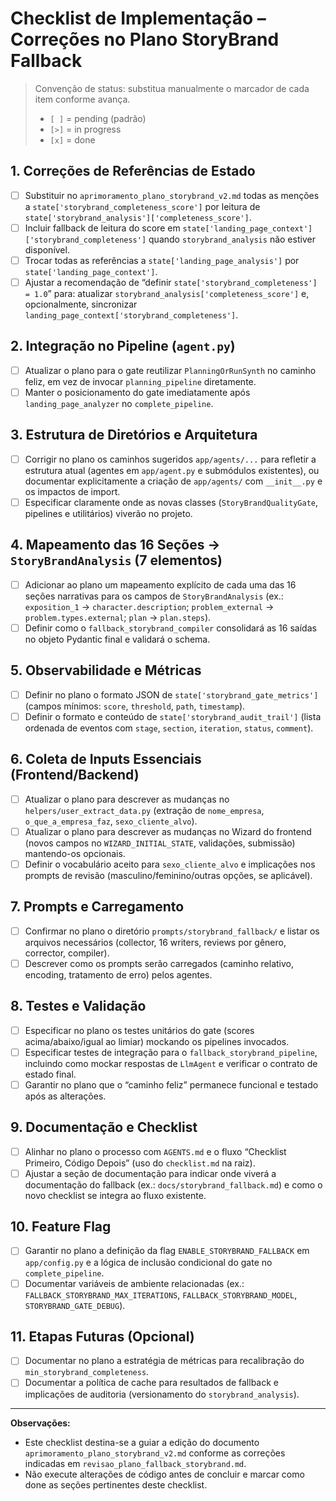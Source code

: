 # Checklist de Implementação – Correções no Plano StoryBrand Fallback

> Convenção de status: substitua manualmente o marcador de cada item conforme avança.
> - `[ ]` = pending (padrão)
> - `[>]` = in progress
> - `[x]` = done

## 1. Correções de Referências de Estado
- [ ] Substituir no `aprimoramento_plano_storybrand_v2.md` todas as menções a `state['storybrand_completeness_score']` por leitura de `state['storybrand_analysis']['completeness_score']`.
- [ ] Incluir fallback de leitura do score em `state['landing_page_context']['storybrand_completeness']` quando `storybrand_analysis` não estiver disponível.
- [ ] Trocar todas as referências a `state['landing_page_analysis']` por `state['landing_page_context']`.
- [ ] Ajustar a recomendação de “definir `state['storybrand_completeness'] = 1.0`” para: atualizar `storybrand_analysis['completeness_score']` e, opcionalmente, sincronizar `landing_page_context['storybrand_completeness']`.

## 2. Integração no Pipeline (`agent.py`)
- [ ] Atualizar o plano para o gate reutilizar `PlanningOrRunSynth` no caminho feliz, em vez de invocar `planning_pipeline` diretamente.
- [ ] Manter o posicionamento do gate imediatamente após `landing_page_analyzer` no `complete_pipeline`.

## 3. Estrutura de Diretórios e Arquitetura
- [ ] Corrigir no plano os caminhos sugeridos `app/agents/...` para refletir a estrutura atual (agentes em `app/agent.py` e submódulos existentes), ou documentar explicitamente a criação de `app/agents/` com `__init__.py` e os impactos de import.
- [ ] Especificar claramente onde as novas classes (`StoryBrandQualityGate`, pipelines e utilitários) viverão no projeto.

## 4. Mapeamento das 16 Seções → `StoryBrandAnalysis` (7 elementos)
- [ ] Adicionar ao plano um mapeamento explícito de cada uma das 16 seções narrativas para os campos de `StoryBrandAnalysis` (ex.: `exposition_1` → `character.description`; `problem_external` → `problem.types.external`; `plan` → `plan.steps`).
- [ ] Definir como o `fallback_storybrand_compiler` consolidará as 16 saídas no objeto Pydantic final e validará o schema.

## 5. Observabilidade e Métricas
- [ ] Definir no plano o formato JSON de `state['storybrand_gate_metrics']` (campos mínimos: `score`, `threshold`, `path`, `timestamp`).
- [ ] Definir o formato e conteúdo de `state['storybrand_audit_trail']` (lista ordenada de eventos com `stage`, `section`, `iteration`, `status`, `comment`).

## 6. Coleta de Inputs Essenciais (Frontend/Backend)
- [ ] Atualizar o plano para descrever as mudanças no `helpers/user_extract_data.py` (extração de `nome_empresa`, `o_que_a_empresa_faz`, `sexo_cliente_alvo`).
- [ ] Atualizar o plano para descrever as mudanças no Wizard do frontend (novos campos no `WIZARD_INITIAL_STATE`, validações, submissão) mantendo-os opcionais.
- [ ] Definir o vocabulário aceito para `sexo_cliente_alvo` e implicações nos prompts de revisão (masculino/feminino/outras opções, se aplicável).

## 7. Prompts e Carregamento
- [ ] Confirmar no plano o diretório `prompts/storybrand_fallback/` e listar os arquivos necessários (collector, 16 writers, reviews por gênero, corrector, compiler).
- [ ] Descrever como os prompts serão carregados (caminho relativo, encoding, tratamento de erro) pelos agentes.

## 8. Testes e Validação
- [ ] Especificar no plano os testes unitários do gate (scores acima/abaixo/igual ao limiar) mockando os pipelines invocados.
- [ ] Especificar testes de integração para o `fallback_storybrand_pipeline`, incluindo como mockar respostas de `LlmAgent` e verificar o contrato de estado final.
- [ ] Garantir no plano que o “caminho feliz” permanece funcional e testado após as alterações.

## 9. Documentação e Checklist
- [ ] Alinhar no plano o processo com `AGENTS.md` e o fluxo “Checklist Primeiro, Código Depois” (uso do `checklist.md` na raiz).
- [ ] Ajustar a seção de documentação para indicar onde viverá a documentação do fallback (ex.: `docs/storybrand_fallback.md`) e como o novo checklist se integra ao fluxo existente.

## 10. Feature Flag
- [ ] Garantir no plano a definição da flag `ENABLE_STORYBRAND_FALLBACK` em `app/config.py` e a lógica de inclusão condicional do gate no `complete_pipeline`.
- [ ] Documentar variáveis de ambiente relacionadas (ex.: `FALLBACK_STORYBRAND_MAX_ITERATIONS`, `FALLBACK_STORYBRAND_MODEL`, `STORYBRAND_GATE_DEBUG`).

## 11. Etapas Futuras (Opcional)
- [ ] Documentar no plano a estratégia de métricas para recalibração do `min_storybrand_completeness`.
- [ ] Documentar a política de cache para resultados de fallback e implicações de auditoria (versionamento do `storybrand_analysis`).

---

**Observações:**
- Este checklist destina-se a guiar a edição do documento `aprimoramento_plano_storybrand_v2.md` conforme as correções indicadas em `revisao_plano_fallback_storybrand.md`.
- Não execute alterações de código antes de concluir e marcar como done as seções pertinentes deste checklist.

